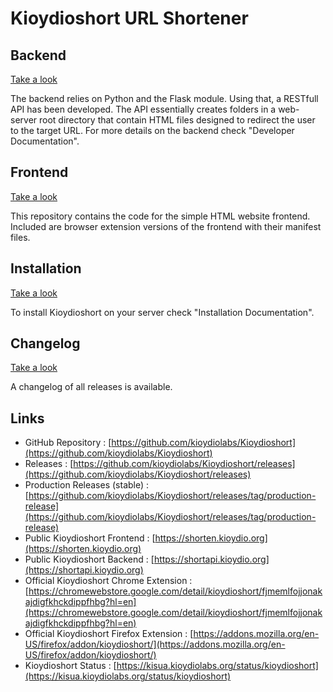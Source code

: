 # Kioydioshort URL Shortener

## Backend

[Take a look](Backend.md)

The backend relies on Python and the Flask module. Using that, a RESTfull API has been developed.
The API essentially creates folders in a web-server root directory that contain HTML files designed to redirect the user to the target URL.
For more details on the backend check "Developer Documentation".

## Frontend

[Take a look](Frontend.md)

This repository contains the code for the simple HTML website frontend.
Included are browser extension versions of the frontend with their manifest files.

## Installation

[Take a look](Installation.md)

To install Kioydioshort on your server check "Installation Documentation".

## Changelog

[Take a look](Changelog.md)

A changelog of all releases is available.

## Links
- GitHub Repository : [https://github.com/kioydiolabs/Kioydioshort](https://github.com/kioydiolabs/Kioydioshort)
- Releases : [https://github.com/kioydiolabs/Kioydioshort/releases](https://github.com/kioydiolabs/Kioydioshort/releases)
- Production Releases (stable) : [https://github.com/kioydiolabs/Kioydioshort/releases/tag/production-release](https://github.com/kioydiolabs/Kioydioshort/releases/tag/production-release)
- Public Kioydioshort Frontend : [https://shorten.kioydio.org](https://shorten.kioydio.org)
- Public Kioydioshort Backend : [https://shortapi.kioydio.org](https://shortapi.kioydio.org)
- Official Kioydioshort Chrome Extension : [https://chromewebstore.google.com/detail/kioydioshort/fjmemlfojjonakajdigfkhckdippfhbg?hl=en](https://chromewebstore.google.com/detail/kioydioshort/fjmemlfojjonakajdigfkhckdippfhbg?hl=en)
- Official Kioydioshort Firefox Extension : [https://addons.mozilla.org/en-US/firefox/addon/kioydioshort/](https://addons.mozilla.org/en-US/firefox/addon/kioydioshort/)
- Kioydioshort Status : [https://kisua.kioydiolabs.org/status/kioydioshort](https://kisua.kioydiolabs.org/status/kioydioshort)